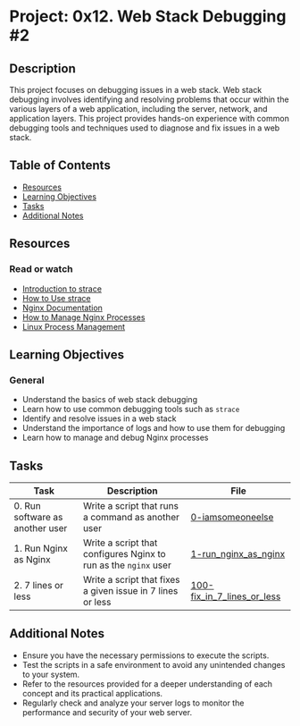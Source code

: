 # Project: 0x12. Web Stack Debugging #2

## Description

This project focuses on debugging issues in a web stack. Web stack debugging involves identifying and resolving problems that occur within the various layers of a web application, including the server, network, and application layers. This project provides hands-on experience with common debugging tools and techniques used to diagnose and fix issues in a web stack.

## Table of Contents

- [Resources](#resources)
- [Learning Objectives](#learning-objectives)
- [Tasks](#tasks)
- [Additional Notes](#additional-notes)

## Resources

### Read or watch

- [Introduction to strace](https://www.redhat.com/sysadmin/strace)
- [How to Use strace](https://www.tecmint.com/strace-command-in-linux/)
- [Nginx Documentation](https://nginx.org/en/docs/)
- [How to Manage Nginx Processes](https://www.digitalocean.com/community/tutorials/how-to-manage-nginx-processes)
- [Linux Process Management](https://www.geeksforgeeks.org/process-management-in-linux/)

## Learning Objectives

### General

- Understand the basics of web stack debugging
- Learn how to use common debugging tools such as `strace`
- Identify and resolve issues in a web stack
- Understand the importance of logs and how to use them for debugging
- Learn how to manage and debug Nginx processes

## Tasks

| Task                            | Description                                                     | File                                                       |
| ------------------------------- | --------------------------------------------------------------- | ---------------------------------------------------------- |
| 0. Run software as another user | Write a script that runs a command as another user              | [0-iamsomeoneelse](./0-iamsomeoneelse)                     |
| 1. Run Nginx as Nginx           | Write a script that configures Nginx to run as the `nginx` user | [1-run_nginx_as_nginx](./1-run_nginx_as_nginx)             |
| 2. 7 lines or less              | Write a script that fixes a given issue in 7 lines or less      | [100-fix_in_7_lines_or_less](./100-fix_in_7_lines_or_less) |

## Additional Notes

- Ensure you have the necessary permissions to execute the scripts.
- Test the scripts in a safe environment to avoid any unintended changes to your system.
- Refer to the resources provided for a deeper understanding of each concept and its practical applications.
- Regularly check and analyze your server logs to monitor the performance and security of your web server.
